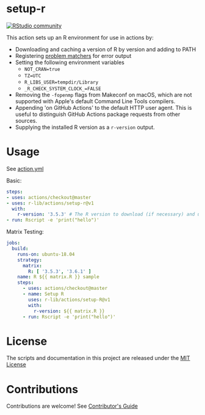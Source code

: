 # setup-r

[![RStudio community](https://img.shields.io/badge/community-github--actions-blue?style=social&logo=rstudio&logoColor=75AADB)](https://community.rstudio.com/new-topic?category=Package%20development&tags=github-actions)

This action sets up an R environment for use in actions by:

- Downloading and caching a version of R by version and adding to PATH
- Registering [problem matchers](https://github.com/r-lib/actions/tree/master/setup-r/.github) for error output
- Setting the following environment variables
  - `NOT_CRAN=true`
  - `TZ=UTC`
  - `R_LIBS_USER=tempdir/Library`
  - `_R_CHECK_SYSTEM_CLOCK_=FALSE`
- Removing the `-fopenmp` flags from Makeconf on macOS, which are not supported
  with Apple's default Command Line Tools compilers.
- Appending 'on GitHub Actions' to the default HTTP user agent. This is useful to
  distinguish GitHub Actions package requests from other sources.
- Supplying the installed R version as a `r-version` output.

# Usage

See [action.yml](action.yml)

Basic:
```yaml
steps:
- uses: actions/checkout@master
- uses: r-lib/actions/setup-r@v1
  with:
    r-version: '3.5.3' # The R version to download (if necessary) and use.
- run: Rscript -e 'print("hello")'
```

Matrix Testing:
```yaml
jobs:
  build:
    runs-on: ubuntu-18.04
    strategy:
      matrix:
        R: [ '3.5.3', '3.6.1' ]
    name: R ${{ matrix.R }} sample
    steps:
      - uses: actions/checkout@master
      - name: Setup R
        uses: r-lib/actions/setup-R@v1
        with:
          r-version: ${{ matrix.R }}
      - run: Rscript -e 'print("hello")'
```

# License

The scripts and documentation in this project are released under the [MIT License](LICENSE)

# Contributions

Contributions are welcome! See [Contributor's Guide](docs/contributors.md)
